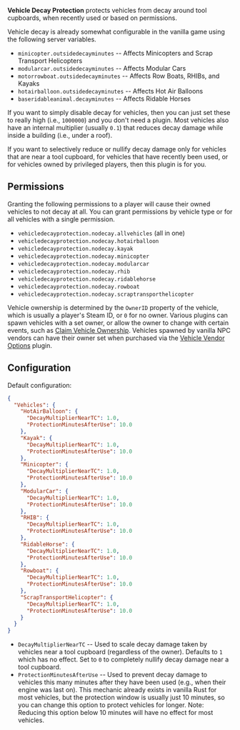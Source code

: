 **Vehicle Decay Protection** protects vehicles from decay around tool cupboards, when recently used or based on permissions.

Vehicle decay is already somewhat configurable in the vanilla game using the following server variables.
- `minicopter.outsidedecayminutes` -- Affects Minicopters and Scrap Transport Helicopters
- `modularcar.outsidedecayminutes` -- Affects Modular Cars
- `motorrowboat.outsidedecayminutes` -- Affects Row Boats, RHIBs, and Kayaks
- `hotairballoon.outsidedecayminutes` -- Affects Hot Air Balloons
- `baseridableanimal.decayminutes` -- Affects Ridable Horses

If you want to simply disable decay for vehicles, then you can just set these to really high (i.e., `1000000`) and you don't need a plugin. Most vehicles also have an internal multiplier (usually `0.1`) that reduces decay damage while inside a building (i.e., under a roof).

If you want to selectively reduce or nullify decay damage only for vehicles that are near a tool cupboard, for vehicles that have recently been used, or for vehicles owned by privileged players, then this plugin is for you.

## Permissions

Granting the following permissions to a player will cause their owned vehicles to not decay at all. You can grant permissions by vehicle type or for all vehicles with a single permission.

- `vehicledecayprotection.nodecay.allvehicles` (all in one)
- `vehicledecayprotection.nodecay.hotairballoon`
- `vehicledecayprotection.nodecay.kayak`
- `vehicledecayprotection.nodecay.minicopter`
- `vehicledecayprotection.nodecay.modularcar`
- `vehicledecayprotection.nodecay.rhib`
- `vehicledecayprotection.nodecay.ridablehorse`
- `vehicledecayprotection.nodecay.rowboat`
- `vehicledecayprotection.nodecay.scraptransporthelicopter`

Vehicle ownership is determined by the `OwnerID` property of the vehicle, which is usually a player's Steam ID, or `0` for no owner. Various plugins can spawn vehicles with a set owner, or allow the owner to change with certain events, such as [Claim Vehicle Ownership](https://umod.org/plugins/claim-vehicle-ownership). Vehicles spawned by vanilla NPC vendors can have their owner set when purchased via the [Vehicle Vendor Options](https://umod.org/plugins/vehicle-vendor-options) plugin.

## Configuration

Default configuration:
```json
{
  "Vehicles": {
    "HotAirBalloon": {
      "DecayMultiplierNearTC": 1.0,
      "ProtectionMinutesAfterUse": 10.0
    },
    "Kayak": {
      "DecayMultiplierNearTC": 1.0,
      "ProtectionMinutesAfterUse": 10.0
    },
    "Minicopter": {
      "DecayMultiplierNearTC": 1.0,
      "ProtectionMinutesAfterUse": 10.0
    },
    "ModularCar": {
      "DecayMultiplierNearTC": 1.0,
      "ProtectionMinutesAfterUse": 10.0
    },
    "RHIB": {
      "DecayMultiplierNearTC": 1.0,
      "ProtectionMinutesAfterUse": 10.0
    },
    "RidableHorse": {
      "DecayMultiplierNearTC": 1.0,
      "ProtectionMinutesAfterUse": 10.0
    },
    "Rowboat": {
      "DecayMultiplierNearTC": 1.0,
      "ProtectionMinutesAfterUse": 10.0
    },
    "ScrapTransportHelicopter": {
      "DecayMultiplierNearTC": 1.0,
      "ProtectionMinutesAfterUse": 10.0
    }
  }
}
```

- `DecayMultiplierNearTC` -- Used to scale decay damage taken by vehicles near a tool cupboard (regardless of the owner). Defaults to `1` which has no effect. Set to `0` to completely nullify decay damage near a tool cupboard.
- `ProtectionMinutesAfterUse` -- Used to prevent decay damage to vehicles this many minutes after they have been used (e.g., when their engine was last on). This mechanic already exists in vanilla Rust for most vehicles, but the protection window is usually just 10 minutes, so you can change this option to protect vehicles for longer. Note: Reducing this option below 10 minutes will have no effect for most vehicles.
